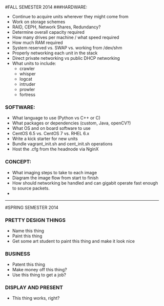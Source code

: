 #FALL SEMESTER 2014
###HARDWARE:
- Continue to acquire units wherever they might come from
- Work on storage schemes
 - RAID, CEPH, Network Shares, Redundancy?
- Determine overall capacity required
- How many drives per machine / what speed required
- How much RAM required
 - System reserved vs. SWAP vs. working from /dev/shm
- Properly networking each unit in the stack
 - Direct private networking vs public DHCP networking
- What units to include: 
    - crawler 
    - whisper
    - logcat
    - intruder
    - prowler
    - fortress
   

### SOFTWARE:
- What language to use (Python vs C++ or C)
 - What packages or dependencies (custom, Java, openCV?) 
- What OS and on board software to use
 - CentOS 6.5 vs. CentOS 7 vs. RHEL 6.x
- Write a kick starter for new units
 - Bundle vagrant_init.sh and cent_init.sh operations 
 - Host the .cfg from the headnode via NginX

### CONCEPT:
- What imaging steps to take to each image 
- Diagram the image flow from start to finish
- How should networking be handled and can gigabit operate fast enough to source packets.
- 

--------------------------------------------------------------------------------------------

#SPRING SEMESTER 2014
### PRETTY DESIGN THINGS
- Name this thing
- Paint this thing
- Get some art student to paint this thing and make it look nice

### BUSINESS
- Patent this thing
- Make money off this thing?
- Use this thing to get a job?

### DISPLAY AND PRESENT
- This thing works, right?